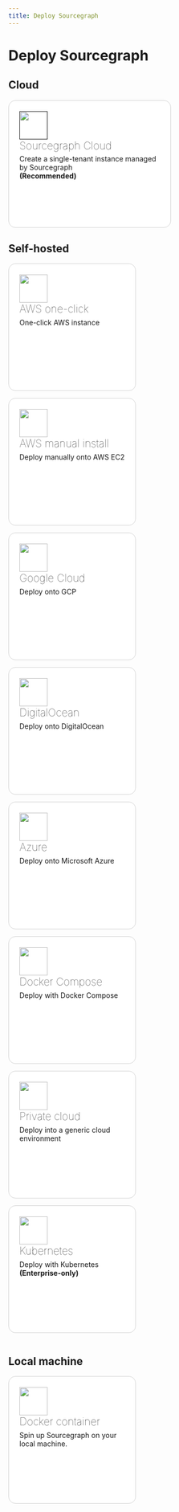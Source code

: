```yaml
---
title: Deploy Sourcegraph
---
```


<style>
a.app-button-wrapper {
	text-decoration: none;
	color: inherit;
}

.app-button {
	height: 15em;
	width: 15em;
	border-radius: 1em;
	background-color: white;
	border: 1px solid lightgray;
	margin: 0 1em 1em 0;
	padding: 1.5em;
}

.app-button:hover {
	border: 1px solid orange;
	box-shadow: 0 0 10px purple;
}

.app-button.app-button-extended {
	width: 20em;
}

.app-button .body img {
	height: 4em;
}

.app-button .header {
}

.app-button .header h1 {
	font-size: 1.5em;
	font-weight: 100;
	margin: 0 0 0.25em 0;
}
</style>

# Deploy Sourcegraph

## Cloud

<a href="" class="app-button-wrapper">
	<div class="app-button app-button-extended">
		<div class="body">
			<img src="https://handbook.sourcegraph.com/departments/engineering/design/brand_guidelines/logo/versions/Sourcegraph_Logomark_Color.svg"/>
		</div>
		<div class="header">
			<h1>Sourcegraph Cloud</h1>
		</div>
		<div class="detail">
			Create a single-tenant instance managed by Sourcegraph<br/>
			<strong>(Recommended)</strong>
		</div>
	</div>
</a>

## Self-hosted

<div style="display: flex; flex-direction: row; flex-wrap: wrap;">

<a href="/next/aws-oneclick" class="app-button-wrapper">
<div class="app-button">
	<div class="body">
		<img src="https://user-images.githubusercontent.com/1646931/187976316-727d2b75-ff90-43ee-acfb-b63dc4b615f2.png"/>
	</div>
	<div class="header">
		<h1>AWS one-click</h1>
	</div>
	<div class="detail">
		One-click AWS instance
	</div>
</div>
</a>

<a href="/admin/deploy/docker-compose/aws" class="app-button-wrapper">
<div class="app-button">
	<div class="body">
		<img src="https://user-images.githubusercontent.com/1646931/187976316-727d2b75-ff90-43ee-acfb-b63dc4b615f2.png"/>
	</div>
	<div class="header">
		<h1>AWS manual install</h1>
	</div>
	<div class="detail">
		Deploy manually onto AWS EC2
	</div>
</div>
</a>

<a href="/admin/deploy/docker-compose/google_cloud" class="app-button-wrapper">
<div class="app-button">
	<div class="body">
		<img src="https://user-images.githubusercontent.com/1646931/187977350-3618e506-6fab-47c5-9a7c-286484cbd5a8.png"/>
	</div>
	<div class="header">
		<h1>Google Cloud</h1>
	</div>
	<div class="detail">
		Deploy onto GCP
	</div>
</div>
</a>

<a href="/admin/deploy/docker-compose/digitalocean" class="app-button-wrapper">
<div class="app-button">
	<div class="body">
		<img src="https://res.cloudinary.com/crunchbase-production/image/upload/c_lpad,h_170,w_170,f_auto,b_white,q_auto:eco,dpr_1/v1478792253/gnlwek2zwhq369yryrzv.jpg"/>
	</div>
	<div class="header">
		<h1>DigitalOcean</h1>
	</div>
	<div class="detail">
		Deploy onto DigitalOcean
	</div>
</div>
</a>

<a href="/admin/deploy/docker-compose" class="app-button-wrapper">
<div class="app-button">
	<div class="body">
		<img src="https://user-images.githubusercontent.com/1646931/187978161-771cfb91-6cb3-4f00-befd-657502b95ed4.png"/>
	</div>
	<div class="header">
		<h1>Azure</h1>
	</div>
	<div class="detail">
		Deploy onto Microsoft Azure
	</div>
</div>
</a>

<a href="/admin/install/docker-compose" class="app-button-wrapper">
<div class="app-button">
	<div class="body">
		<img src="https://user-images.githubusercontent.com/1646931/187978472-1219f3a0-8c89-433c-8a72-223228952814.png"/>
	</div>
	<div class="header">
		<h1>Docker Compose</h1>
	</div>
	<div class="detail">
		Deploy with Docker Compose
	</div>
</div>
</a>

<a href="/admin/install/docker-compose" class="app-button-wrapper">
<div class="app-button">
	<div class="body">
		<img src="https://user-images.githubusercontent.com/1646931/187978634-6c4b2d06-2808-497d-8069-7adbee5bc703.png"/>
	</div>
	<div class="header">
		<h1>Private cloud</h1>
	</div>
	<div class="detail">
		Deploy into a generic cloud environment
	</div>
</div>
</a>

<a href="/admin/deploy/kubernetes" class="app-button-wrapper">
<div class="app-button">
	<div class="body">
		<img src="https://user-images.githubusercontent.com/1646931/187978853-ee9efe0b-a18c-45a1-8375-c6c29647342a.png"/>
	</div>
	<div class="header">
		<h1>Kubernetes</h1>
	</div>
	<div class="detail">
		Deploy with Kubernetes<br/>
		<strong>(Enterprise-only)</strong>
	</div>
</div>
</a>

</div>

## Local machine

<a href="/admin/deploy/docker-single-container" class="app-button-wrapper">
<div class="app-button">
	<div class="body">
		<img src="https://user-images.githubusercontent.com/1646931/187978472-1219f3a0-8c89-433c-8a72-223228952814.png"/>
	</div>
	<div class="header">
		<h1>Docker container</h1>
	</div>
	<div class="detail">
		Spin up Sourcegraph on your local machine.
	</div>
</div>
</a>
